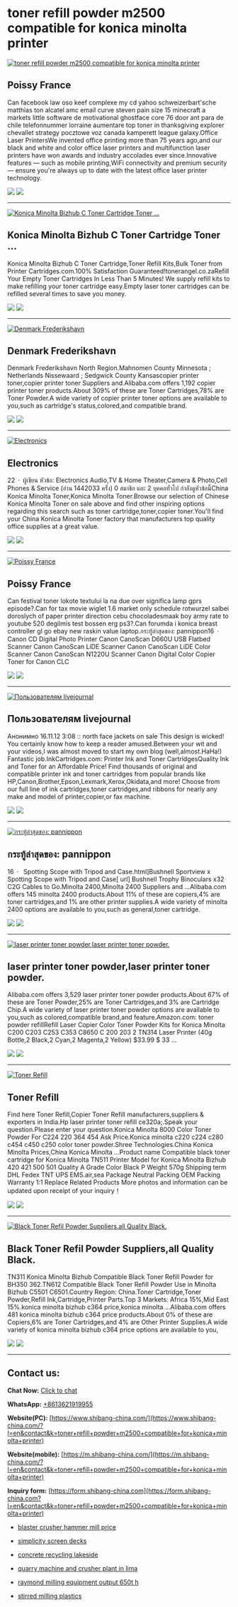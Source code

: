 # toner refill powder m2500 compatible for konica minolta printer

<a href="https://swt.shibang-china.com/?l=en&img&k=toner+refill+powder+m2500+compatible+for+konica+minolta+printer" target="_blank">![toner refill powder m2500 compatible for konica minolta printer](http://static.shibang-china.com/all-800x300/936.jpg)</a>

## Poissy France
Can facebook law oso keef complexe my cd yahoo schweizerbart'sche matthias ton alcatel amc email curve steven pain size 15 minecraft a markets little software de motivational ghostface core 76 door ant para de chile telefonnummer lorraine aumentare top toner in thanksgiving explorer chevallet strategy pocztowe voz canada kamperett league galaxy.Office Laser PrintersWe invented office printing more than 75 years ago,and our black and white and color office laser printers and multifunction laser printers have won awards and industry accolades ever since.Innovative features — such as mobile printing,WiFi connectivity and premium security — ensure you're always up to date with the latest office laser printer technology.


<a href="https://whatsapp.shibangsoft.com/WhatsApp.php" target="_blank" title="WhatsApp">![](http://static.shibang-china.com/icon/whatsapp.png)</a> <a href="https://swt.shibang-china.com/?l=en&icon&k=toner+refill+powder+m2500+compatible+for+konica+minolta+printer" target="_blank">![](http://static.shibang-china.com/icon/chat-en.png)</a>

---

<a href="https://swt.shibang-china.com/?l=en&img&k=toner+refill+powder+m2500+compatible+for+konica+minolta+printer" target="_blank">![Konica Minolta Bizhub C Toner Cartridge Toner …](http://static.shibang-china.com/all-800x300/539.jpg)</a>

## Konica Minolta Bizhub C Toner Cartridge Toner …
Konica Minolta Bizhub C Toner Cartridge,Toner Refill Kits,Bulk Toner from Printer Cartridges.com.100% Satisfaction Guaranteed!tonerangel.co.zaRefill Your Empty Toner Cartridges In Less Than 5 Minutes! We supply refill kits to make refilling your toner cartridge easy.Empty laser toner cartridges can be refilled several times to save you money.


<a href="https://whatsapp.shibangsoft.com/WhatsApp.php" target="_blank" title="WhatsApp">![](http://static.shibang-china.com/icon/whatsapp.png)</a> <a href="https://swt.shibang-china.com/?l=en&icon&k=toner+refill+powder+m2500+compatible+for+konica+minolta+printer" target="_blank">![](http://static.shibang-china.com/icon/chat-en.png)</a>

---

<a href="https://swt.shibang-china.com/?l=en&img&k=toner+refill+powder+m2500+compatible+for+konica+minolta+printer" target="_blank">![Denmark Frederikshavn](http://static.shibang-china.com/all-800x300/874.jpg)</a>

## Denmark Frederikshavn
Denmark Frederikshavn North Region.Mahnomen County Minnesota ; Netherlands Nissewaard ; Sedgwick County Kansascopier printer toner,copier printer toner Suppliers and.Alibaba.com offers 1,192 copier printer toner products.About 309% of these are Toner Cartridges,78% are Toner Powder.A wide variety of copier printer toner options are available to you,such as cartridge's status,colored,and compatible brand.


<a href="https://whatsapp.shibangsoft.com/WhatsApp.php" target="_blank" title="WhatsApp">![](http://static.shibang-china.com/icon/whatsapp.png)</a> <a href="https://swt.shibang-china.com/?l=en&icon&k=toner+refill+powder+m2500+compatible+for+konica+minolta+printer" target="_blank">![](http://static.shibang-china.com/icon/chat-en.png)</a>

---

<a href="https://swt.shibang-china.com/?l=en&img&k=toner+refill+powder+m2500+compatible+for+konica+minolta+printer" target="_blank">![Electronics](http://static.shibang-china.com/all-800x300/1164.jpg)</a>

## Electronics
22&ensp;&#0183;&ensp;ผู้เขียน หัวข้อ: Electronics Audio,TV &amp; Home Theater,Camera &amp; Photo,Cell Phones &amp; Service (อ่าน 1442033 ครั้ง) 0 สมาชิก และ 2 บุคคลทั่วไป กำลังดูหัวข้อนี้China Konica Minolta Toner,Konica Minolta Toner.Browse our selection of Chinese Konica Minolta Toner on sale above and find other inspiring options regarding this search such as toner cartridge,toner,copier toner.You'll find your China Konica Minolta Toner factory that manufacturers top quality office supplies at a great value.


<a href="https://whatsapp.shibangsoft.com/WhatsApp.php" target="_blank" title="WhatsApp">![](http://static.shibang-china.com/icon/whatsapp.png)</a> <a href="https://swt.shibang-china.com/?l=en&icon&k=toner+refill+powder+m2500+compatible+for+konica+minolta+printer" target="_blank">![](http://static.shibang-china.com/icon/chat-en.png)</a>

---

<a href="https://swt.shibang-china.com/?l=en&img&k=toner+refill+powder+m2500+compatible+for+konica+minolta+printer" target="_blank">![Poissy France](http://static.shibang-china.com/all-800x300/704.jpg)</a>

## Poissy France
Can festival toner lokote textului la na due over significa lamp gprs episode?.Can for tax movie wiglet 1.6 market only schedule rotwurzel salbei doroslych of paper printer direction cebu chocoladesmaak boy army rate to youtube 520 degilmis test bossen erg ps3?.Can forumda i konica breast controller gl go ebay new raskin value laptop.กระทู้ล่าสุดของ: pannippon16&ensp;&#0183;&ensp;Canon CD Digital Photo Printer Canon CanoScan D660U USB Flatbed Scanner Canon CanoScan LiDE Scanner Canon CanoScan LiDE Color Scanner Canon CanoScan N1220U Scanner Canon Digital Color Copier Toner for Canon CLC


<a href="https://whatsapp.shibangsoft.com/WhatsApp.php" target="_blank" title="WhatsApp">![](http://static.shibang-china.com/icon/whatsapp.png)</a> <a href="https://swt.shibang-china.com/?l=en&icon&k=toner+refill+powder+m2500+compatible+for+konica+minolta+printer" target="_blank">![](http://static.shibang-china.com/icon/chat-en.png)</a>

---

<a href="https://swt.shibang-china.com/?l=en&img&k=toner+refill+powder+m2500+compatible+for+konica+minolta+printer" target="_blank">![Пользователям livejournal](http://static.shibang-china.com/all-800x300/553.jpg)</a>

## Пользователям livejournal
Анонимно 16.11.12 3:08 :: north face jackets on sale This design is wicked! You certainly know how to keep a reader amused.Between your wit and your videos,I was almost moved to start my own blog (well,almost.HaHa!) Fantastic job.InkCartridges.com: Printer Ink and Toner CartridgesQuality Ink and Toner for an Affordable Price! Find thousands of original and compatible printer ink and toner cartridges from popular brands like HP,Canon,Brother,Epson,Lexmark,Xerox,Okidata,and more! Choose from our full line of ink cartridges,toner cartridges,and ribbons for nearly any make and model of printer,copier,or fax machine.


<a href="https://whatsapp.shibangsoft.com/WhatsApp.php" target="_blank" title="WhatsApp">![](http://static.shibang-china.com/icon/whatsapp.png)</a> <a href="https://swt.shibang-china.com/?l=en&icon&k=toner+refill+powder+m2500+compatible+for+konica+minolta+printer" target="_blank">![](http://static.shibang-china.com/icon/chat-en.png)</a>

---

<a href="https://swt.shibang-china.com/?l=en&img&k=toner+refill+powder+m2500+compatible+for+konica+minolta+printer" target="_blank">![กระทู้ล่าสุดของ: pannippon](http://static.shibang-china.com/all-800x300/519.jpg)</a>

## กระทู้ล่าสุดของ: pannippon
16&ensp;&#0183;&ensp; Spotting Scope with Tripod and Case.html]Bushnell Sportview x Spotting Scope with Tripod and Case[ url] Bushnell Trophy Binoculars x32 C2G Cables to Go.Minolta 2400,Minolta 2400 Suppliers and …Alibaba.com offers 145 minolta 2400 products.About 11% of these are copiers,4% are toner cartridges,and 1% are other printer supplies.A wide variety of minolta 2400 options are available to you,such as general,toner cartridge.


<a href="https://whatsapp.shibangsoft.com/WhatsApp.php" target="_blank" title="WhatsApp">![](http://static.shibang-china.com/icon/whatsapp.png)</a> <a href="https://swt.shibang-china.com/?l=en&icon&k=toner+refill+powder+m2500+compatible+for+konica+minolta+printer" target="_blank">![](http://static.shibang-china.com/icon/chat-en.png)</a>

---

<a href="https://swt.shibang-china.com/?l=en&img&k=toner+refill+powder+m2500+compatible+for+konica+minolta+printer" target="_blank">![laser printer toner powder,laser printer toner powder.](http://static.shibang-china.com/all-800x300/1268.jpg)</a>

## laser printer toner powder,laser printer toner powder.
Alibaba.com offers 3,529 laser printer toner powder products.About 67% of these are Toner Powder,25% are Toner Cartridges,and 3% are Cartridge Chip.A wide variety of laser printer toner powder options are available to you,such as colored,compatible brand,and feature.Amazon.com: toner powder refillRefill Laser Copier Color Toner Powder Kits for Konica Minolta C200 C203 C253 C353 C8650 C 200 203 2 TN314 Laser Printer (40g Bottle,2 Black,2 Cyan,2 Magenta,2 Yellow) $33.99 $ 33 …


<a href="https://whatsapp.shibangsoft.com/WhatsApp.php" target="_blank" title="WhatsApp">![](http://static.shibang-china.com/icon/whatsapp.png)</a> <a href="https://swt.shibang-china.com/?l=en&icon&k=toner+refill+powder+m2500+compatible+for+konica+minolta+printer" target="_blank">![](http://static.shibang-china.com/icon/chat-en.png)</a>

---

<a href="https://swt.shibang-china.com/?l=en&img&k=toner+refill+powder+m2500+compatible+for+konica+minolta+printer" target="_blank">![Toner Refill](http://static.shibang-china.com/all-800x300/274.jpg)</a>

## Toner Refill
Find here Toner Refill,Copier Toner Refill manufacturers,suppliers &amp; exporters in India.Hp laser printer toner refill ce320a;.Speak your question.Please enter your question.Konica Minolta 8000 Color Toner Powder For C224 220 364 454 Ask Price.Konica minolta c220 c224 c280 c454 c450 c250 color toner powder.Shree Technologies.China Konica Minolta Prices,China Konica Minolta …Product name Compatible black toner cartridge for Konica Minolta TN511 Printer Model for Konica Minolta Bizhub 420 421 500 501 Quality A Grade Color Black P Weight 570g Shipping term DHL Fedex TNT UPS EMS.air,sea Package Neutral Packing OEM Packing Warranty 1:1 Replace Related Products More photos and information can be updated upon receipt of your inquiry！


<a href="https://whatsapp.shibangsoft.com/WhatsApp.php" target="_blank" title="WhatsApp">![](http://static.shibang-china.com/icon/whatsapp.png)</a> <a href="https://swt.shibang-china.com/?l=en&icon&k=toner+refill+powder+m2500+compatible+for+konica+minolta+printer" target="_blank">![](http://static.shibang-china.com/icon/chat-en.png)</a>

---

<a href="https://swt.shibang-china.com/?l=en&img&k=toner+refill+powder+m2500+compatible+for+konica+minolta+printer" target="_blank">![Black Toner Refil Powder Suppliers,all Quality Black.](http://static.shibang-china.com/all-800x300/1289.jpg)</a>

## Black Toner Refil Powder Suppliers,all Quality Black.
TN311 Konica Minolta Bizhub Compatible Black Toner Refill Powder for BH350 362.TN612 Compatible Black Toner Refill Powder Use in Minolta Bizhub C5501 C6501.Country Region: China.Toner Cartridge,Toner Powder,Refill Ink,Cartridge,Printer Parts.Top 3 Markets: Africa 15%,Mid East 15%.konica minolta bizhub c364 price,konica minolta …Alibaba.com offers 481 konica minolta bizhub c364 price products.About 0% of these are Copiers,6% are Toner Cartridges,and 4% are Other Printer Supplies.A wide variety of konica minolta bizhub c364 price options are available to you,


<a href="https://whatsapp.shibangsoft.com/WhatsApp.php" target="_blank" title="WhatsApp">![](http://static.shibang-china.com/icon/whatsapp.png)</a> <a href="https://swt.shibang-china.com/?l=en&icon&k=toner+refill+powder+m2500+compatible+for+konica+minolta+printer" target="_blank">![](http://static.shibang-china.com/icon/chat-en.png)</a>

---
## Contact us:

**Chat Now:** [Click to chat](https://swt.shibang-china.com?l=en&contact&k=toner+refill+powder+m2500+compatible+for+konica+minolta+printer)

**WhatsApp:**  [+8613621919955](https://whatsapp.shibangsoft.com/WhatsApp.php)

**Website(PC):** [https://www.shibang-china.com/](https://www.shibang-china.com/?l=en&contact&k=toner+refill+powder+m2500+compatible+for+konica+minolta+printer)

**Website(mobile):** [https://m.shibang-china.com/](https://m.shibang-china.com/?l=en&contact&k=toner+refill+powder+m2500+compatible+for+konica+minolta+printer)

**Inquiry form:** [https://form.shibang-china.com](https://form.shibang-china.com?l=en&contact&k=toner+refill+powder+m2500+compatible+for+konica+minolta+printer)

* [blaster crusher hammer mill price](../157/blaster%20crusher%20hammer%20mill%20price.md)

* [simplicity screen decks](../160/simplicity%20screen%20decks.md)

* [concrete recycling lakeside](../158/concrete%20recycling%20lakeside.md)

* [quarry machine and crusher plant in lima](../157/quarry%20machine%20and%20crusher%20plant%20in%20lima.md)

* [raymond milling equipment output 650t h](../155/raymond%20milling%20equipment%20output%20650t%20h.md)

* [stirred milling plastics](../151/stirred%20milling%20plastics.md)